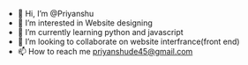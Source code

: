 - 👋 Hi, I’m @Priyanshu
- 👀 I’m interested in Website designing
- 🌱 I’m currently learning python and javascript
- 💞️ I’m looking to collaborate on website interfrance(front end)
- 📫 How to reach me priyanshude45@gmail.com

<!---
Undercrashers/Undercrashers is a ✨ special ✨ repository because its `README.md` (this file) appears on your GitHub profile.
You can click the Preview link to take a look at your changes.
--->

